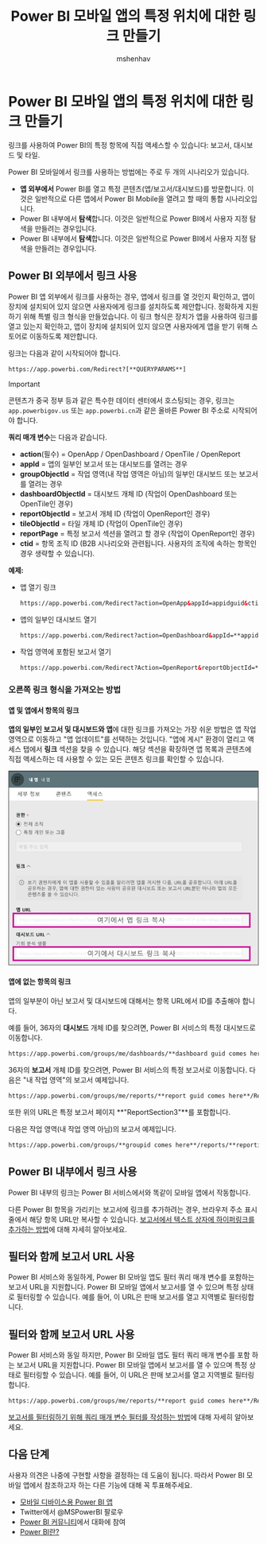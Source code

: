 ﻿---
title: Power BI 모바일 앱의 특정 위치에 대한 링크 만들기
description: Power BI 모바일 앱에서 URI(Uniform Resource Identifier)를 사용하여 특정 대시보드, 타일 또는 보고서에 대한 딥 링크를 만드는 방법에 대해 알아봅니다.
author: mshenhav
manager: kfile
ms.reviewer: ''
ms.service: powerbi
ms.subservice: powerbi-mobile
ms.topic: conceptual
ms.date: 04/24/2019
ms.author: mshenhav
ms.openlocfilehash: 4e09b10e38b018f8e5572343b343a243ace3bf81
ms.sourcegitcommit: 60dad5aa0d85db790553e537bf8ac34ee3289ba3
ms.translationtype: HT
ms.contentlocale: ko-KR
ms.lasthandoff: 05/29/2019
ms.locfileid: "64906520"
---
# <a name="create-a-link-to-a-specific-location-in-the-power-bi-mobile-apps"></a>Power BI 모바일 앱의 특정 위치에 대한 링크 만들기
링크를 사용하여 Power BI의 특정 항목에 직접 액세스할 수 있습니다: 보고서, 대시보드 및 타일.

Power BI 모바일에서 링크를 사용하는 방법에는 주로 두 개의 시나리오가 있습니다. 

* **앱 외부에서** Power BI를 열고 특정 콘텐츠(앱/보고서/대시보드)를 방문합니다. 이것은 일반적으로 다른 앱에서 Power BI Mobile을 열려고 할 때의 통합 시나리오입니다. 
* Power BI 내부에서 **탐색**합니다. 이것은 일반적으로 Power BI에서 사용자 지정 탐색을 만들려는 경우입니다.
* Power BI 내부에서 **탐색**합니다. 이것은 일반적으로 Power BI에서 사용자 지정 탐색을 만들려는 경우입니다.


## <a name="use-links-from-outside-of-power-bi"></a>Power BI 외부에서 링크 사용
Power BI 앱 외부에서 링크를 사용하는 경우, 앱에서 링크를 열 것인지 확인하고, 앱이 장치에 설치되어 있지 않으면 사용자에게 링크를 설치하도록 제안합니다. 정확하게 지원하기 위해 특별 링크 형식을 만들었습니다. 이 링크 형식은 장치가 앱을 사용하여 링크를 열고 있는지 확인하고, 앱이 장치에 설치되어 있지 않으면 사용자에게 앱을 받기 위해 스토어로 이동하도록 제안합니다.

링크는 다음과 같이 시작되어야 합니다.  
```html
https://app.powerbi.com/Redirect?[**QUERYPARAMS**]
```

> [!IMPORTANT]
> 콘텐츠가 중국 정부 등과 같은 특수한 데이터 센터에서 호스팅되는 경우, 링크는 `app.powerbigov.us` 또는 `app.powerbi.cn`과 같은 올바른 Power BI 주소로 시작되어야 합니다.  


**쿼리 매개 변수**는 다음과 같습니다.
* **action**(필수) = OpenApp / OpenDashboard / OpenTile / OpenReport
* **appId** = 앱의 일부인 보고서 또는 대시보드를 열려는 경우 
* **groupObjectId** = 작업 영역(내 작업 영역은 아님)의 일부인 대시보드 또는 보고서를 열려는 경우
* **dashboardObjectId** = 대시보드 개체 ID (작업이 OpenDashboard 또는 OpenTile인 경우)
* **reportObjectId** = 보고서 개체 ID (작업이 OpenReport인 경우)
* **tileObjectId** = 타일 개체 ID (작업이 OpenTile인 경우)
* **reportPage** = 특정 보고서 섹션을 열려고 할 경우 (작업이 OpenReport인 경우)
* **ctid** = 항목 조직 ID (B2B 시나리오와 관련됩니다. 사용자의 조직에 속하는 항목인 경우 생략할 수 있습니다).

**예제:**

* 앱 열기 링크 
  ```html
  https://app.powerbi.com/Redirect?action=OpenApp&appId=appidguid&ctid=organizationid
  ```

* 앱의 일부인 대시보드 열기 
  ```html
  https://app.powerbi.com/Redirect?action=OpenDashboard&appId=**appidguid**&dashboardObjectId=**dashboardidguid**&ctid=**organizationid**
  ```

* 작업 영역에 포함된 보고서 열기
  ```html
  https://app.powerbi.com/Redirect?Action=OpenReport&reportObjectId=**reportidguid**&groupObjectId=**groupidguid**&reportPage=**ReportSectionName**
  ```

### <a name="how-to-get-the-right-link-format"></a>오른쪽 링크 형식을 가져오는 방법

#### <a name="links-of-apps-and-items-in-app"></a>앱 및 앱에서 항목의 링크

**앱의 일부인 보고서 및 대시보드와 앱**에 대한 링크를 가져오는 가장 쉬운 방법은 앱 작업 영역으로 이동하고 "앱 업데이트"를 선택하는 것입니다. "앱에 게시" 환경이 열리고 액세스 탭에서 **링크** 섹션을 찾을 수 있습니다. 해당 섹션을 확장하면 앱 목록과 콘텐츠에 직접 액세스하는 데 사용할 수 있는 모든 콘텐츠 링크를 확인할 수 있습니다.

![Power BI 앱 링크를 게시 ](./media/mobile-apps-links/mobile-link-copy-app-links.png)

#### <a name="links-of-items-not-in-app"></a>앱에 없는 항목의 링크 

앱의 일부분이 아닌 보고서 및 대시보드에 대해서는 항목 URL에서 ID를 추출해야 합니다.

예를 들어, 36자의 **대시보드** 개체 ID를 찾으려면, Power BI 서비스의 특정 대시보드로 이동합니다. 

```html
https://app.powerbi.com/groups/me/dashboards/**dashboard guid comes here**?ctid=**organization id comes here**`
```

36자의 **보고서** 개체 ID를 찾으려면, Power BI 서비스의 특정 보고서로 이동합니다.
다음은 "내 작업 영역"의 보고서 예제입니다.  

```html
https://app.powerbi.com/groups/me/reports/**report guid comes here**/ReportSection3?ctid=**organization id comes here**`
```
또한 위의 URL은 특정 보고서 페이지 **"ReportSection3"**를 포함합니다.

다음은 작업 영역(내 작업 영역 아님)의 보고서 예제입니다.

```html
https://app.powerbi.com/groups/**groupid comes here**/reports/**reportid comes here**/ReportSection1?ctid=**organizationid comes here**
```

## <a name="use-links-inside-power-bi"></a>Power BI 내부에서 링크 사용

Power BI 내부의 링크는 Power BI 서비스에서와 똑같이 모바일 앱에서 작동합니다.

다른 Power BI 항목을 가리키는 보고서에 링크를 추가하려는 경우, 브라우저 주소 표시줄에서 해당 항목 URL만 복사할 수 있습니다. [보고서에서 텍스트 상자에 하이퍼링크를 추가하는 방법](https://docs.microsoft.com/power-bi/service-add-hyperlink-to-text-box)에 대해 자세히 알아보세요.

## <a name="use-report-url-with-filter"></a>필터와 함께 보고서 URL 사용
Power BI 서비스와 동일하게, Power BI 모바일 앱도 필터 쿼리 매개 변수를 포함하는 보고서 URL을 지원합니다. Power BI 모바일 앱에서 보고서를 열 수 있으며 특정 상태로 필터링할 수 있습니다. 예를 들어, 이 URL은 판매 보고서를 열고 지역별로 필터링합니다.

## <a name="use-report-url-with-filter"></a>필터와 함께 보고서 URL 사용
Power BI 서비스와 동일 하지만, Power BI 모바일 앱도 필터 쿼리 매개 변수를 포함 하는 보고서 URL을 지원합니다. Power BI 모바일 앱에서 보고서를 열 수 있으며 특정 상태로 필터링할 수 있습니다. 예를 들어, 이 URL은 판매 보고서를 열고 지역별로 필터링합니다.
```html
https://app.powerbi.com/groups/me/reports/**report guid comes here**/ReportSection3?ctid=**organization id comes here**&filter=Store/Territory eq 'NC'
```

[보고서를 필터링하기 위해 쿼리 매개 변수 필터를 작성하는 방법](https://docs.microsoft.com/power-bi/service-url-filters)에 대해 자세히 알아보세요.

## <a name="next-steps"></a>다음 단계
사용자 의견은 나중에 구현할 사항을 결정하는 데 도움이 됩니다. 따라서 Power BI 모바일 앱에서 참조하고자 하는 다른 기능에 대해 꼭 투표해주세요. 

* [모바일 디바이스용 Power BI 앱](mobile-apps-for-mobile-devices.md)
* Twitter에서 @MSPowerBI 팔로우
* [Power BI 커뮤니티](http://community.powerbi.com/)에서 대화에 참여
* [Power BI란?](../../power-bi-overview.md)


